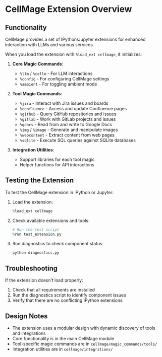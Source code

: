 # CellMage Extension Overview

## Functionality

CellMage provides a set of IPython/Jupyter extensions for enhanced interaction with LLMs and various services.

When you load the extension with `%load_ext cellmage`, it initializes:

1. **Core Magic Commands**:
   - `%llm` / `%cellm` - For LLM interactions
   - `%config` - For configuring CellMage settings
   - `%ambient` - For toggling ambient mode

2. **Tool Magic Commands**:
   - `%jira` - Interact with Jira issues and boards
   - `%confluence` - Access and update Confluence pages
   - `%github` - Query GitHub repositories and issues
   - `%gitlab` - Work with GitLab projects and issues
   - `%gdocs` - Read from and write to Google Docs
   - `%img` / `%image` - Generate and manipulate images
   - `%webcontent` - Extract content from web pages
   - `%sqlite` - Execute SQL queries against SQLite databases

3. **Integration Utilities**:
   - Support libraries for each tool magic
   - Helper functions for API interactions

## Testing the Extension

To test the CellMage extension in IPython or Jupyter:

1. Load the extension:
   ```python
   %load_ext cellmage
   ```

2. Check available extensions and tools:
   ```python
   # Run the test script
   %run test_extension.py
   ```

3. Run diagnostics to check component status:
   ```bash
   python diagnostics.py
   ```

## Troubleshooting

If the extension doesn't load properly:

1. Check that all requirements are installed
2. Run the diagnostics script to identify component issues
3. Verify that there are no conflicting IPython extensions

## Design Notes

- The extension uses a modular design with dynamic discovery of tools and integrations
- Core functionality is in the main CellMage module
- Tool-specific magic commands are in `cellmage/magic_commands/tools/`
- Integration utilities are in `cellmage/integrations/`
